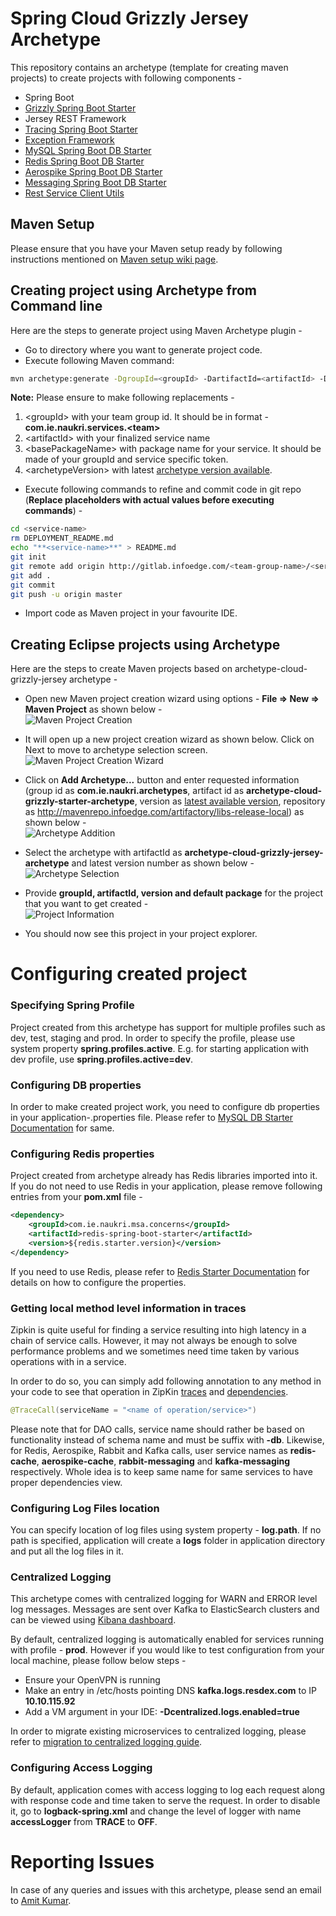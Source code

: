 Spring Cloud Grizzly Jersey Archetype
=====================================

This repository contains an archetype (template for creating maven projects) to create projects with following components -

* Spring Boot
* [Grizzly Spring Boot Starter](https://gitlab.infoedge.com/ncservices/grizzly-spring-boot-starter)
* Jersey REST Framework
* [Tracing Spring Boot Starter](http://gitlab.infoedge.com/ncservices/tracing-spring-boot-starter)
* [Exception Framework](https://gitlab.infoedge.com/ncservices/exception-framework)
* [MySQL Spring Boot DB Starter](https://gitlab.infoedge.com/ncservices/mysql-spring-boot-starter)
* [Redis Spring Boot DB Starter](https://gitlab.infoedge.com/ncservices/redis-spring-boot-starter)
* [Aerospike Spring Boot DB Starter](https://gitlab.infoedge.com/ncservices/aerospike-spring-boot-starter)
* [Messaging Spring Boot DB Starter](https://gitlab.infoedge.com/ncservices/messaging-spring-boot-starter)
* [Rest Service Client Utils](https://gitlab.infoedge.com/ncservices/rest-service-client-utils)


Maven Setup
-----------

Please ensure that you have your Maven setup ready by following instructions mentioned on [Maven setup wiki page](https://gitlab.infoedge.com/ncservices/archetype-cloud-grizzly-jersey/wikis/maven-setup).

Creating project using Archetype from Command line
--------------------------------------------------
Here are the steps to generate project using Maven Archetype plugin - 
* Go to directory where you want to generate project code.
* Execute following Maven command:

```bash
mvn archetype:generate -DgroupId=<groupId> -DartifactId=<artifactId> -Dversion=0.1.0-SNAPSHOT -Dpackage=<basePackageName> -DarchetypeGroupId=com.ie.naukri.archetypes -DarchetypeArtifactId=archetype-cloud-grizzly-starter-archetype -DarchetypeVersion=<archetypeVersion> -DinteractiveMode=false -DarchetypeRepository=http://mavenrepo.infoedge.com/artifactory/libs-release-local
```
__Note:__ Please ensure to make following replacements - 

1. &lt;groupId> with your team group id. It should be in format - __com.ie.naukri.services.&lt;team>__
1. &lt;artifactId> with your finalized service name
1. &lt;basePackageName> with package name for your service. It should be made of your groupId and service specific token.
1. &lt;archetypeVersion> with latest [archetype version available](http://mavenrepo.infoedge.com/artifactory/webapp/#/artifacts/browse/tree/General/libs-release-local/com/ie/naukri/archetypes/archetype-cloud-grizzly-starter-archetype).


* Execute following commands to refine and commit code in git repo (__Replace placeholders with actual values before executing commands__) - 

```bash
cd <service-name>
rm DEPLOYMENT_README.md
echo "**<service-name>**" > README.md
git init
git remote add origin http://gitlab.infoedge.com/<team-group-name>/<service-name>.git
git add .
git commit
git push -u origin master
```

* Import code as Maven project in your favourite IDE.



Creating Eclipse projects using Archetype
-----------------------------------------

Here are the steps to create Maven projects based on archetype-cloud-grizzly-jersey archetype -
* Open new Maven project creation wizard using options - __File => New => Maven Project__ as shown below -  
![Maven Project Creation](doc-contents/New_Maven_Project.png)  
   
* It will open up a new project creation wizard as shown below. Click on Next to move to archetype selection screen.  
![Maven Project Creation Wizard](doc-contents/New_Maven_Project_Wizard.png)   
   
* Click on __Add Archetype...__ button and enter requested information (group id as __com.ie.naukri.archetypes__, artifact id as __archetype-cloud-grizzly-starter-archetype__, version as [latest available version](http://mavenrepo.infoedge.com/artifactory/webapp/#/artifacts/browse/tree/General/libs-release-local/com/ie/naukri/archetypes/archetype-cloud-grizzly-starter-archetype), repository as http://mavenrepo.infoedge.com/artifactory/libs-release-local) as shown below -  
![Archetype Addition](doc-contents/Archetype_Addition.png)   

* Select the archetype with artifactId as __archetype-cloud-grizzly-jersey-archetype__ and latest version number as shown below -   
![Archetype Selection](doc-contents/Archetype_Selection.png)   
   
* Provide __groupId, artifactId, version and default package__ for the project that you want to get created -   
![Project Information](doc-contents/Project_Info.png)    
    
* You should now see this project in your project explorer.

Configuring created project
===========================

### Specifying Spring Profile
Project created from this archetype has support for multiple profiles such as dev, test, staging and prod. In order to specify the profile, please use system property __spring.profiles.active__. E.g. for starting application with dev profile, use __spring.profiles.active=dev__.

### Configuring DB properties
In order to make created project work, you need to configure db properties in your application-<profile>.properties file. Please refer to [MySQL DB Starter Documentation](https://gitlab.infoedge.com/ncservices/mysql-spring-boot-starter) for same.

### Configuring Redis properties
Project created from archetype already has Redis libraries imported into it. If you do not need to use Redis in your application, please remove following entries from your __pom.xml__ file - 
```xml
<dependency>
	<groupId>com.ie.naukri.msa.concerns</groupId>
	<artifactId>redis-spring-boot-starter</artifactId>
	<version>${redis.starter.version}</version>
</dependency>
```

If you need to use Redis, please refer to [Redis Starter Documentation](https://gitlab.infoedge.com/ncservices/redis-spring-boot-starter) for details on how to configure the properties.

### Getting local method level information in traces
Zipkin is quite useful for finding a service resulting into high latency in a chain of service calls. However, it may not always be enough to solve performance problems and we sometimes need time taken by various operations with in a service.

In order to do so, you can simply add following annotation to any method in your code to see that operation in ZipKin [traces](http://zipkin.infoedge.com/) and [dependencies](http://zipkin.infoedge.com/dependency).

```java
@TraceCall(serviceName = "<name of operation/service>")
```

Please note that for DAO calls, service name should rather be based on functionality instead of schema name and must be suffix with __-db__. Likewise, for Redis, Aerospike, Rabbit and Kafka calls, user service names as __redis-cache__,  __aerospike-cache__, __rabbit-messaging__ and __kafka-messaging__ respectively. Whole idea is to keep same name for same services to have proper dependencies view.

### Configuring Log Files location
You can specify location of log files using system property - __log.path__. If no path is specified, application will create a __logs__ folder in application directory and put all the log files in it.

### Centralized Logging
This archetype comes with centralized logging for WARN and ERROR level log messages. Messages are sent over Kafka to ElasticSearch clusters and can be viewed using [Kibana dashboard](http://applogs.infoedge.com/#/dashboard/Service-Logs).

By default, centralized logging is automatically enabled for services running with profile - __prod__. However if you would like to test configuration from your local machine, please follow below steps -
* Ensure your OpenVPN is running 
* Make an entry in /etc/hosts pointing DNS __kafka.logs.resdex.com__ to IP __10.10.115.92__ 
* Add a VM argument in your IDE: __-Dcentralized.logs.enabled=true__

In order to migrate existing microservices to centralized logging, please refer to [migration to centralized logging guide](https://gitlab.infoedge.com/ncservices/archetype-cloud-grizzly-jersey/wikis/centralized-logging-migration-guide).

### Configuring Access Logging
By default, application comes with access logging to log each request along with response code and time taken to serve the request. In order to disable it, go to __logback-spring.xml__ and change the level of logger with name __accessLogger__ from __TRACE__ to __OFF__.

Reporting Issues
================
In case of any queries and issues with this archetype, please send an email to [Amit Kumar](mailto:kumar.amit@naukri.com).